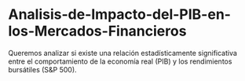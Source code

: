 # Analisis-de-Impacto-del-PIB-en-los-Mercados-Financieros
Queremos analizar si existe una relación estadísticamente significativa entre el comportamiento de la economía real (PIB) y los rendimientos bursátiles (S&amp;P 500).
